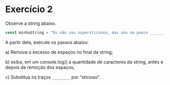 # Exercício 2

Observe a string abaixo.

```jsx
const minhaString = "Eu não sou supersticioso, mas sou um pouco ________.      ";
```

A partir dela, execute os passos abaixo:

a) Remova o excesso de espaços no final da string;

b) exiba, em um console.log() a quantidade de caracteres da string, antes e depois da remoção dos espaços;

c) Substitua os traços `________` por “sticioso”.